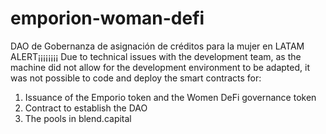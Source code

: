 # emporion-woman-defi
DAO de Gobernanza de asignación de créditos para la mujer en LATAM
ALERT¡¡¡¡¡¡¡¡
Due to technical issues with the development team, as the machine did not allow for the development environment to be adapted, it was not possible to code and deploy the smart contracts for:
1. Issuance of the Emporio token and the Women DeFi governance token
2. Contract to establish the DAO
3. The pools in blend.capital
